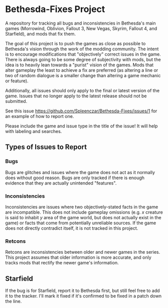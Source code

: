 # Bethesda-Fixes Project
A repository for tracking all bugs and inconsistencies in Bethesda's main games (Morrowind, Oblivion, Fallout 3, New Vegas, Skyrim, Fallout 4, and Starfield), and mods that fix them.

The goal of this project is to push the games as close as possible to Bethesda's vision through the work of the modding community. The intent is to encourage modifications that "objectively" correct issues in the game. There is always going to be some degree of subjectivity with mods, but the idea is to heavily lean towards a "purist" vision of the games. Mods that alter gameplay the least to achieve a fix are preferred (as altering a line or two of random dialogue is a smaller change than altering a game mechanic or feature).

Additionally, all issues should only apply to the final or latest version of the game. Issues that no longer apply to the latest release should not be submitted.

See this issue https://github.com/Spleenczar/Bethesda-Fixes/issues/1 for an example of how to report one.

Please include the game and issue type in the title of the issue! It will help with labeling and searches.

## Types of Issues to Report
### Bugs
Bugs are glitches and issues where the game does not act as it normally does without good reason. Bugs are only tracked if there is enough evidence that they are actually unintended "features".
### Inconsistencies
Inconsistencies are issues where two objectively-stated facts in the game are incompatible. This does not include gameplay omissions (e.g. *x* creature is said to inhabit *y* area of the game world, but does not actually exist in the game) or facts that come from potentially unreliable sources. If the game does not directly contradict itself, it is not tracked in this project.
### Retcons
Retcons are inconsistencies between older and newer games in the series. This project assumes that older information is more accurate, and only tracks mods that rectify the newer game's information.

## Starfield
If the bug is for Starfield, report it to Bethesda first, but still feel free to add it to the tracker. I'll mark it fixed if it's confirmed to be fixed in a patch down the line.
